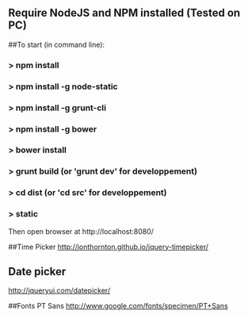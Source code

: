 ## Require NodeJS and NPM installed (Tested on PC)
##To start (in command line):

### > npm install
### > npm install -g node-static
### > npm install -g grunt-cli
### > npm install -g bower

### > bower install
### > grunt build (or 'grunt dev' for developpement)
### > cd dist (or 'cd src' for developpement)
###   > static

Then open browser at http://localhost:8080/


##Time Picker
http://jonthornton.github.io/jquery-timepicker/


## Date picker
http://jqueryui.com/datepicker/

##Fonts
PT Sans
http://www.google.com/fonts/specimen/PT+Sans